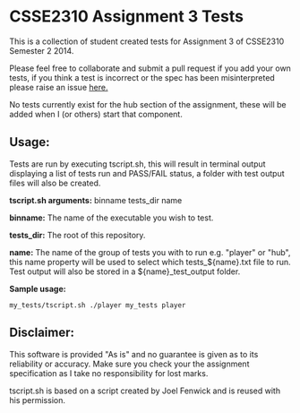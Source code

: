 CSSE2310 Assignment 3 Tests
===================

This is a collection of student created tests for Assignment 3 of CSSE2310 Semester 2 2014.

Please feel free to collaborate and submit a pull request if you add your own tests, if you think a test is incorrect or the spec has been misinterpreted please raise an issue [here.](https://github.com/timdrew/csse2310_ass3_tests/issues)

No tests currently exist for the hub section of the assignment, these will be added when I (or others) start that component.

Usage:
-----------

Tests are run by executing tscript.sh, this will result in terminal output displaying a list of tests run and PASS/FAIL status, a folder with test output files will also be created.

__tscript.sh arguments:__ binname tests_dir name

__binname:__ The name of the executable you wish to test.

__tests_dir:__ The root of this repository.

__name:__ The name of the group of tests you with to run e.g. "player" or "hub", this name property will be used to select which tests_${name}.txt file to run. Test output will also be stored in a ${name}_test_output folder.

__Sample usage:__

    my_tests/tscript.sh ./player my_tests player

Disclaimer:
-------------

This software is provided "As is" and no guarantee is given as to its reliability or accuracy. Make sure you check your the assignment specification as I take no responsibility for lost marks.

tscript.sh is based on a script created by Joel Fenwick and is reused with his permission.